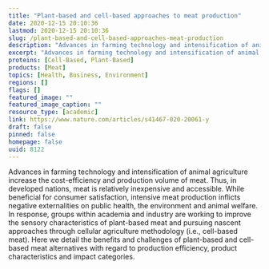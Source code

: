 ```yaml
---
title: "Plant-based and cell-based approaches to meat production"
date: 2020-12-15 20:10:36
lastmod: 2020-12-15 20:10:36
slug: /plant-based-and-cell-based-approaches-meat-production
description: "Advances in farming technology and intensification of animal agriculture increase the cost-efficiency and production volume of meat. Thus, in developed nations, meat is relatively inexpensive and accessible. While beneficial for consumer satisfaction, intensive meat production inflicts negative externalities on public health, the environment and animal welfare. In response, groups within academia and industry are working to improve the sensory characteristics of plant-based meat and pursuing nascent approaches through cellular agriculture methodology (i.e., cell-based meat)."
excerpt: "Advances in farming technology and intensification of animal agriculture increase the cost-efficiency and production volume of meat. Thus, in developed nations, meat is relatively inexpensive and accessible. While beneficial for consumer satisfaction, intensive meat production inflicts negative externalities on public health, the environment and animal welfare. In response, groups within academia and industry are working to improve the sensory characteristics of plant-based meat and pursuing nascent approaches through cellular agriculture methodology (i.e., cell-based meat)."
proteins: [Cell-Based, Plant-Based]
products: [Meat]
topics: [Health, Business, Environment]
regions: []
flags: []
featured_image: ""
featured_image_caption: ""
resource_type: [academic]
link: https://www.nature.com/articles/s41467-020-20061-y
draft: false
pinned: false
homepage: false
uuid: 8122
---
```

Advances in farming technology and intensification of animal agriculture
increase the cost-efficiency and production volume of meat. Thus, in
developed nations, meat is relatively inexpensive and accessible. While
beneficial for consumer satisfaction, intensive meat production inflicts
negative externalities on public health, the environment and animal
welfare. In response, groups within academia and industry are working to
improve the sensory characteristics of plant-based meat and pursuing
nascent approaches through cellular agriculture methodology (i.e.,
cell-based meat). Here we detail the benefits and challenges of
plant-based and cell-based meat alternatives with regard to production
efficiency, product characteristics and impact categories.
